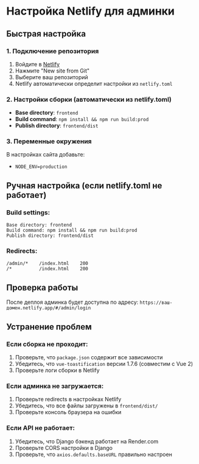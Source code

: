 # Настройка Netlify для админки

## Быстрая настройка

### 1. Подключение репозитория
1. Войдите в [Netlify](https://netlify.com)
2. Нажмите "New site from Git"
3. Выберите ваш репозиторий
4. Netlify автоматически определит настройки из `netlify.toml`

### 2. Настройки сборки (автоматически из netlify.toml)
- **Base directory**: `frontend`
- **Build command**: `npm install && npm run build:prod`
- **Publish directory**: `frontend/dist`

### 3. Переменные окружения
В настройках сайта добавьте:
- `NODE_ENV=production`

## Ручная настройка (если netlify.toml не работает)

### Build settings:
```
Base directory: frontend
Build command: npm install && npm run build:prod
Publish directory: frontend/dist
```

### Redirects:
```
/admin/*    /index.html    200
/*          /index.html    200
```

## Проверка работы

После деплоя админка будет доступна по адресу:
`https://ваш-домен.netlify.app/#/admin/login`

## Устранение проблем

### Если сборка не проходит:
1. Проверьте, что `package.json` содержит все зависимости
2. Убедитесь, что `vue-toastification` версии 1.7.6 (совместим с Vue 2)
3. Проверьте логи сборки в Netlify

### Если админка не загружается:
1. Проверьте redirects в настройках Netlify
2. Убедитесь, что все файлы загружены в `frontend/dist/`
3. Проверьте консоль браузера на ошибки

### Если API не работает:
1. Убедитесь, что Django бэкенд работает на Render.com
2. Проверьте CORS настройки в Django
3. Проверьте, что `axios.defaults.baseURL` правильно настроен

